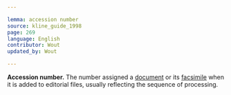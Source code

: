 ```yaml
---

lemma: accession number
source: kline_guide_1998
page: 269 
language: English
contributor: Wout
updated_by: Wout

---
```


**Accession number.** The number assigned a [document](document.html) or its [facsimile](facsimile.html) when it is added to editorial files, usually reflecting the sequence of processing.

